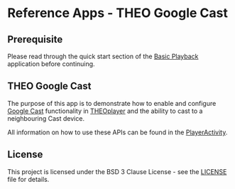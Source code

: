 # Reference Apps - THEO Google Cast

## Prerequisite

Please read through the quick start section of the [Basic Playback] application before continuing.

## THEO Google Cast

The purpose of this app is to demonstrate how to enable and configure [Google Cast] functionality
in [THEOplayer] and the ability to cast to a neighbouring Cast device.

All information on how to use these APIs can be found in the [PlayerActivity](src/main/java/com/theoplayer/sample/playback/cast/PlayerActivity.java).

## License

This project is licensed under the BSD 3 Clause License - see the [LICENSE] file for details.

[//]: # (Links and Guides reference)
[THEOplayer]: https://www.theoplayer.com/
[Basic Playback]: ../basic-playback/README.md
[Google Cast]: http://www.google.com/cast/

[//]: # (Project files reference)
[LICENSE]: ../LICENSE
